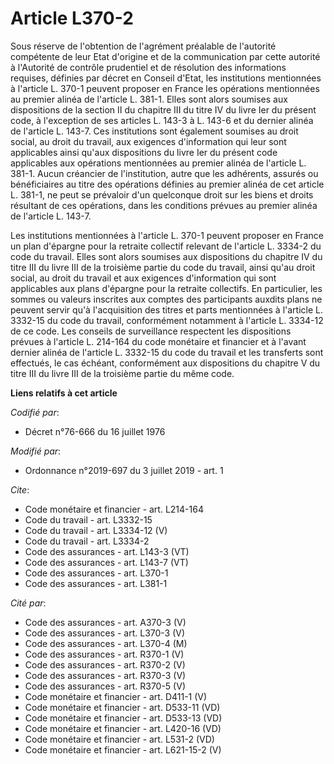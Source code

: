 # Article L370-2

Sous réserve de l'obtention de l'agrément préalable de l'autorité compétente de leur Etat d'origine et de la communication
par cette autorité à l'Autorité de contrôle prudentiel et de résolution des informations requises, définies par décret en
Conseil d'Etat, les institutions mentionnées à l'article L. 370-1 peuvent proposer en France les opérations mentionnées au
premier alinéa de l'article L. 381-1. Elles sont alors soumises aux dispositions de la section II du chapitre III du titre IV
du livre Ier du présent code, à l'exception de ses articles L. 143-3 à L. 143-6 et du dernier alinéa de l'article L. 143-7.
Ces institutions sont également soumises au droit social, au droit du travail, aux exigences d'information qui leur sont
applicables ainsi qu'aux dispositions du livre Ier du présent code applicables aux opérations mentionnées au premier alinéa
de l'article L. 381-1. Aucun créancier de l'institution, autre que les adhérents, assurés ou bénéficiaires au titre des
opérations définies au premier alinéa de cet article L. 381-1, ne peut se prévaloir d'un quelconque droit sur les biens et
droits résultant de ces opérations, dans les conditions prévues au premier alinéa de l'article L. 143-7. 

Les institutions mentionnées à l'article L. 370-1 peuvent proposer en France un plan d'épargne pour la retraite collectif
relevant de l'article L. 3334-2 du code du travail. Elles sont alors soumises aux dispositions du chapitre IV du titre III du
livre III de la troisième partie du code du travail, ainsi qu'au droit social, au droit du travail et aux exigences
d'information qui sont applicables aux plans d'épargne pour la retraite collectifs. En particulier, les sommes ou valeurs
inscrites aux comptes des participants auxdits plans ne peuvent servir qu'à l'acquisition des titres et parts mentionnées à
l'article L. 3332-15 du code du travail, conformément notamment à l'article L. 3334-12 de ce code. Les conseils de
surveillance respectent les dispositions prévues à l'article L. 214-164 du code monétaire et financier et à l'avant dernier
alinéa de l'article L. 3332-15 du code du travail et les transferts sont effectués, le cas échéant, conformément aux
dispositions du chapitre V du titre III du livre III de la troisième partie du même code.

**Liens relatifs à cet article**

_Codifié par_:

  - Décret n°76-666 du 16 juillet 1976

_Modifié par_:

  - Ordonnance n°2019-697 du 3 juillet 2019 - art. 1

_Cite_:

  - Code monétaire et financier - art. L214-164
  - Code du travail - art. L3332-15
  - Code du travail - art. L3334-12 (V)
  - Code du travail - art. L3334-2
  - Code des assurances - art. L143-3 (VT)
  - Code des assurances - art. L143-7 (VT)
  - Code des assurances - art. L370-1
  - Code des assurances - art. L381-1

_Cité par_:

  - Code des assurances - art. A370-3 (V)
  - Code des assurances - art. L370-3 (V)
  - Code des assurances - art. L370-4 (M)
  - Code des assurances - art. R370-1 (V)
  - Code des assurances - art. R370-2 (V)
  - Code des assurances - art. R370-3 (V)
  - Code des assurances - art. R370-5 (V)
  - Code monétaire et financier - art. D411-1 (V)
  - Code monétaire et financier - art. D533-11 (VD)
  - Code monétaire et financier - art. D533-13 (VD)
  - Code monétaire et financier - art. L420-16 (VD)
  - Code monétaire et financier - art. L531-2 (VD)
  - Code monétaire et financier - art. L621-15-2 (V)

